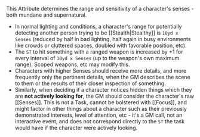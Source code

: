 This Attribute determines the range and sensitivity of a character's senses - both mundane and supernatural. 
- In normal lighting and conditions, a character's range for potentially detecting another person trying to be [[Stealth|Stealthy]] is `10yd x Senses` (reduced by half in bad lighting, half again in busy environments like crowds or cluttered spaces, doubled with favorable position, etc).
- The `ST` to hit something with a ranged weapon is increased by +1 for every interval of `10yd x Senses` (up to the weapon's own maximum range). Scoped weapons, etc may modify this.
- Characters with higher Senses should receive more details, and more frequently only the pertinent details, when the GM describes the scene to them or the results of their closer inspection of something. 
- Similarly, when deciding if a character notices hidden things which they are **not actively looking for**, the GM should consider the character's raw [[Senses]]. This is not a Task, cannot be bolstered with [[Focus]], and might factor in other things about a character such as their previously demonstrated interests, level of attention, etc - it's a GM call, not an interactive event, and does not correspond directly to the `ST` the task would have if the character were actively looking.